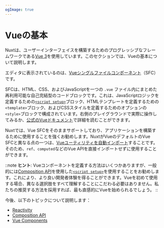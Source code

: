 ```yaml
---
ogImage: true
---
```


# Vueの基本

Nuxtは、ユーザーインターフェイスを構築するためのプログレッシブなフレームワークである[Vue 3](https://vuejs.org/)を使用しています。このセクションでは、Vueの基本について説明します。

エディタに表示されているのは、[Vueシングルファイルコンポーネント](https://vuejs.org/guide/scaling-up/sfc.html)（SFC）です。

SFCは、HTML、CSS、およびJavaScriptを一つの `.vue` ファイル内にまとめた再利用可能な自己完結型のコードブロックです。これは、JavaScriptロジックを定義するための[`<script setup>`](https://vuejs.org/api/sfc-script-setup.html)ブロック、HTMLテンプレートを定義するための`<template>`ブロック、およびCSSスタイルを定義するためのオプションの`<style>`ブロックで構成されています。右側のプレイグラウンドで実際に操作してみるか、[公式のVueドキュメント](https://v3.vuejs.org/guide/single-file-component.html)で詳細を読むことができます。

Nuxtでは、Vue SFCをそのままサポートしており、アプリケーションを構築するために使用することを強くお勧めします。NuxtがVueのデフォルトのVue SFCと異なる点の一つは、[Vueユーティリティを自動インポート](https://nuxt.com/docs/guide/concepts/auto-imports)することです。そのため、`ref`、`computed`などのVue APIを直接インポートせずに使用することができます。

::note
**ヒント**: Vueコンポーネントを定義する方法はいくつかありますが、一般的には[Composition API](https://vuejs.org/guide/introduction.html#composition-api)を使用した[`<script setup>`](https://vuejs.org/api/sfc-script-setup.html)を使用することをお勧めします。これにより、より良い開発者体験を得ることができます。Vueを初めて使用する場合、異なる選択肢をすべて理解することにこだわる必要はありません。私たちの推奨する方法を採用すれば、最も直感的にVueを始められるでしょう。
::

今後、以下のトピックについて説明します：

- [Reactivity](/vue/reactivity)
- [Composition API](/vue/composition-api)
- [Vue Components](/vue/components)
